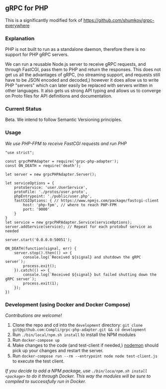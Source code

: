 ## gRPC for PHP

This is a significantly modified fork of https://github.com/shumkov/grpc-everywhere

### Explanation

PHP is not built to run as a standalone daemon, therefore there is no support for PHP gRPC servers.

We can run a reusable Node.js server to receive gRPC requests, and through FastCGI, pass them to PHP and return the responses. This does not get us all the advantages of gRPC, (no streaming support, and requests still have to be JSON encoded and decoded,) however it does allow us to write PHP "servers" which can later easily be replaced with servers written in other languages. It also gets us strong API typing and allows us to converge on Proto files for API definitions and documentation.

### Current Status

Beta. We intend to follow Semantic Versioning principles.

### Usage

_We use PHP-FPM to receive FastCGI requests and run PHP_

```node
"use strict";

const grpcPHPAdapter = require('grpc-php-adapter');
const ON_DEATH = require('death');

let server = new grpcPHPAdapter.Server();

let serviceOptions = {
    protoService: 'user.UserService',
    protoFile: './protos/user.proto',
    phpEntrypoint: './public/user.php',
    fastCGIOptions: { // https://www.npmjs.com/package/fastcgi-client
        host: 'php-fpm', // where to reach PHP-FPM
        port: '9000'
    }
}
let service = new grpcPHPAdapter.Service(serviceOptions);
server.addService(service); // Repeat for each protobuf service as needed

server.start('0.0.0.0:50051');

ON_DEATH(function(signal, err) {
    server.stop().then(() => {
        console.log(`Received ${signal} and shutdown the gRPC server`);
        process.exit();
    }).catch(() => {
        console.log(`Received ${signal} but failed shutting down the gRPC server`);
        process.exit(1);
    });
})
```

### Development (using Docker and Docker Compose)

_Contributions are welcome!_

1. Clone the repo and cd into the `development` directory: `git clone git@github.com:Compli/grpc-php-adapter.git && cd development`
2. Run `./bin/local/npm.sh install` to install the NPM modules
3. Run `docker-compose up`
4. Make changes to the code (and test-client if needed,) [nodemon](https://www.npmjs.com/package/nodemon) should pick up your changes and restart the server.
5. Run `docker-compose run --rm --entrypoint node node test-client.js` to execute the test client.

_If you decide to add a NPM package, use `./bin/loca/npm.sh install <package>` to do it through Docker. This way the modules will be sure to compiled to successfully run in Docker._

